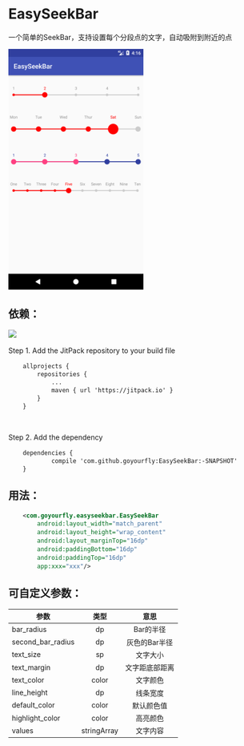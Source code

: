 # EasySeekBar
一个简单的SeekBar，支持设置每个分段点的文字，自动吸附到附近的点

<img src="./demo.png?raw=true" alt="Example" width="270" />

## 依赖：

[![](https://jitpack.io/v/goyourfly/EasySeekBar.svg)](https://jitpack.io/#goyourfly/EasySeekBar)


Step 1. Add the JitPack repository to your build file

````
	allprojects {
		repositories {
			...
			maven { url 'https://jitpack.io' }
		}
	}
	
	
````
Step 2. Add the dependency

````
	dependencies {
	        compile 'com.github.goyourfly:EasySeekBar:-SNAPSHOT'
	}
````

## 用法：

````xml
    <com.goyourfly.easyseekbar.EasySeekBar
        android:layout_width="match_parent"
        android:layout_height="wrap_content"
        android:layout_marginTop="16dp"
        android:paddingBottom="16dp"
        android:paddingTop="16dp" 
        app:xxx="xxx"/>
````

## 可自定义参数：
| 参数 | 类型 | 意思 |
|-----|:-----:|:------:|
|bar_radius|dp|Bar的半径|
|second_bar_radius|dp|灰色的Bar半径|
|text_size|sp|文字大小|
|text_margin|dp|文字距底部距离|
|text_color|color|文字颜色|
|line_height|dp|线条宽度|
|default_color|color|默认颜色值|
|highlight_color|color|高亮颜色|
|values|stringArray|文字内容|
